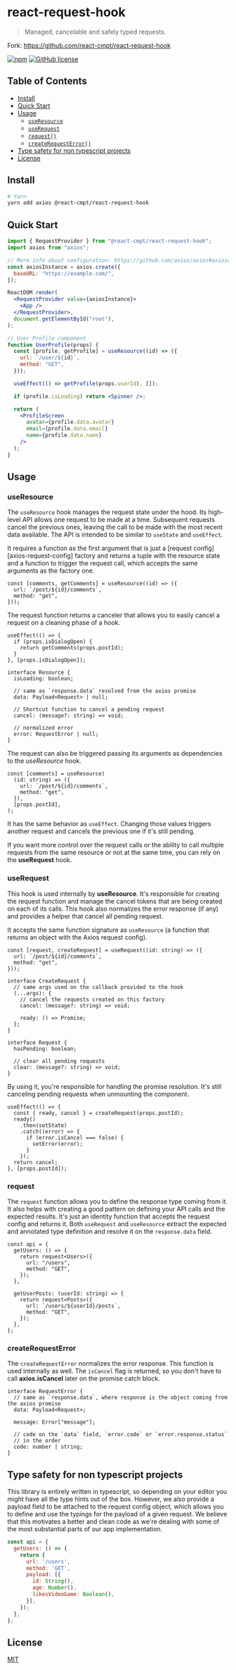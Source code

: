 # react-request-hook

> Managed, cancelable and safely typed requests.

Fork: https://github.com/react-cmpt/react-request-hook

[![npm](https://img.shields.io/npm/v/@react-cmpt/react-request-hook.svg)](https://www.npmjs.com/package/@react-cmpt/react-request-hook)
[![GitHub license](https://img.shields.io/github/license/react-cmpt/react-request-hook)](https://github.com/react-cmpt/react-request-hook/blob/master/LICENSE)

## Table of Contents

- [Install](#install)
- [Quick Start](#quick-start)
- [Usage](#usage)
  - [`useResource`](#useresource)
  - [`useRequest`](#userequest)
  - [`request()`](#request)
  - [`createRequestError()`](#createrequesterror)
- [Type safety for non typescript projects](#type-safety-for-non-typescript-projects)
- [License](#license)

## Install

```bash
# Yarn
yarn add axios @react-cmpt/react-request-hook
```

## Quick Start

```jsx
import { RequestProvider } from "@react-cmpt/react-request-hook";
import axios from "axios";

// More info about configuration: https://github.com/axios/axios#axioscreateconfig
const axiosInstance = axios.create({
  baseURL: "https://example.com/",
});

ReactDOM.render(
  <RequestProvider value={axiosInstance}>
    <App />
  </RequestProvider>,
  document.getElementById("root"),
);
```

```jsx
// User Profile component
function UserProfile(props) {
  const [profile, getProfile] = useResource((id) => ({
    url: `/user/${id}`,
    method: "GET",
  }));

  useEffect(() => getProfile(props.userId), []);

  if (profile.isLoading) return <Spinner />;

  return (
    <ProfileScreen
      avatar={profile.data.avatar}
      email={profile.data.email}
      name={profile.data.name}
    />
  );
}
```

## Usage

### useResource

The `useResource` hook manages the request state under the hood. Its high-level API allows one request to be made at a time. Subsequent requests cancel the previous ones, leaving the call to be made with the most recent data available. The API is intended to be similar to `useState` and `useEffect`.

It requires a function as the first argument that is just a [request config][axios-request-config] factory and returns a tuple with the resource state and a function to trigger the request call, which accepts the same arguments as the factory one.

```tsx
const [comments, getComments] = useResource((id) => ({
  url: `/post/${id}/comments`,
  method: "get",
}));
```

The request function returns a canceler that allows you to easily cancel a request on a cleaning phase of a hook.

```tsx
useEffect(() => {
  if (props.isDialogOpen) {
    return getComments(props.postId);
  }
}, [props.isDialogOpen]);
```

```tsx
interface Resource {
  isLoading: boolean;

  // same as `response.data` resolved from the axios promise
  data: Payload<Request> | null;

  // Shortcut function to cancel a pending request
  cancel: (message?: string) => void;

  // normalized error
  error: RequestError | null;
}
```

The request can also be triggered passing its arguments as dependencies to the _useResource_ hook.

```tsx
const [comments] = useResource(
  (id: string) => ({
    url: `/post/${id}/comments`,
    method: "get",
  }),
  [props.postId],
);
```

It has the same behavior as `useEffect`. Changing those values triggers another request and cancels the previous one if it's still pending.

If you want more control over the request calls or the ability to call multiple requests from the same resource or not at the same time, you can rely on the **useRequest** hook.

### useRequest

This hook is used internally by **useResource**. It's responsible for creating the request function and manage the cancel tokens that are being created on each of its calls. This hook also normalizes the error response (if any) and provides a helper that cancel all pending request.

It accepts the same function signature as `useResource` (a function that returns an object with the Axios request config).

```tsx
const [request, createRequest] = useRequest((id: string) => ({
  url: `/post/${id}/comments`,
  method: "get",
}));
```

```tsx
interface CreateRequest {
  // same args used on the callback provided to the hook
  (...args): {
    // cancel the requests created on this factory
    cancel: (message?: string) => void;

    ready: () => Promise;
  };
}

interface Request {
  hasPending: boolean;

  // clear all pending requests
  clear: (message?: string) => void;
}
```

By using it, you're responsible for handling the promise resolution. It's still canceling pending requests when unmounting the component.

```tsx
useEffect(() => {
  const { ready, cancel } = createRequest(props.postId);
  ready()
    .then(setState)
    .catch((error) => {
      if (error.isCancel === false) {
        setError(error);
      }
    });
  return cancel;
}, [props.postId]);
```

### request

The `request` function allows you to define the response type coming from it. It also helps with creating a good pattern on defining your API calls and the expected results. It's just an identity function that accepts the request config and returns it. Both `useRequest` and `useResource` extract the expected and annotated type definition and resolve it on the `response.data` field.

```tsx
const api = {
  getUsers: () => {
    return request<Users>({
      url: "/users",
      method: "GET",
    });
  },

  getUserPosts: (userId: string) => {
    return request<Posts>({
      url: `/users/${userId}/posts`,
      method: "GET",
    });
  },
};
```

### createRequestError

The `createRequestError` normalizes the error response. This function is used internally as well. The `isCancel` flag is returned, so you don't have to call **axios.isCancel** later on the promise catch block.

```tsx
interface RequestError {
  // same as `response.data`, where response is the object coming from the axios promise
  data: Payload<Request>;

  message: Error["message"];

  // code on the `data` field, `error.code` or `error.response.status`
  // in the order
  code: number | string;
}
```

## Type safety for non typescript projects

This library is entirely written in typescript, so depending on your editor you might have all the type hints out of the box. However, we also provide a payload field to be attached to the request config object, which allows you to define and use the typings for the payload of a given request. We believe that this motivates a better and clean code as we're dealing with some of the most substantial parts of our app implementation.

```js
const api = {
  getUsers: () => {
    return {
      url: '/users',
      method: 'GET',
      payload: [{
        id: String(),
        age: Number(),
        likesVideoGame: Boolean(),
      }],
    });
  },
};
```

## License

[MIT](./LICENSE)
